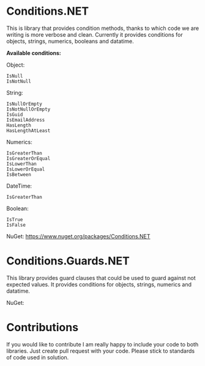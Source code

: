 # Conditions.NET

This is library that provides condition methods, thanks to which code we are writing is more verbose and clean.
Currently it provides conditions for objects, strings, numerics, booleans and datatime.

**Available conditions:**

Object:
  ```
  IsNull
  IsNotNull
  ```
String:
  ```
  IsNullOrEmpty
  IsNotNullOrEmpty
  IsGuid
  IsEmailAddress
  HasLength
  HasLengthAtLeast
  ```
Numerics:
  ```
  IsGreaterThan
  IsGreaterOrEqual
  IsLowerThan
  IsLowerOrEqual
  IsBetween
  ```
DateTime:
  ```
  IsGreaterThan
  ```
Boolean:
  ```
  IsTrue
  IsFalse
  ```

NuGet: https://www.nuget.org/packages/Conditions.NET

# Conditions.Guards.NET

This library provides guard clauses that could be used to guard against not expected values.
It provides conditions for objects, strings, numerics and datatime.

NuGet:

# Contributions

If you would like to contribute I am really happy to include your code to both libraries. Just create pull request with your code. Please stick to standards of code used in solution.